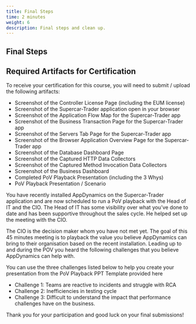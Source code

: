 ```yaml
---
title: Final Steps
time: 2 minutes
weight: 6
description: Final steps and clean up.
---
```


## Final Steps

## Required Artifacts for Certification

To receive your certification for this course, you will need to submit / upload the following artifacts:

- Screenshot of the Controller License Page (including the EUM license)
- Screenshot of the Supercar-Trader application open in your browser
- Screenshot of the Application Flow Map for the Supercar-Trader app
- Screenshot of the Business Transaction Page for the Supercar-Trader app
- Screenshot of the Servers Tab Page for the Supercar-Trader app
- Screenshot of the Browser Application Overview Page for the Supercar-Trader app
- Screenshot of the Database Dashboard Page
- Screenshot of the Captured HTTP Data Collectors
- Screenshot of the Captured Method Invocation Data Collectors
- Screenshot of the Business Dashboard
- Completed PoV Playback Presentation (including the 3 Whys)
- PoV Playback Presentation / Scenario

You have recently installed AppDynamics on the Supercar-Trader application and are now scheduled to run a PoV playback with the Head of IT and the CIO. The Head of IT has some visibility over what you’ve done to date and has been supportive throughout the sales cycle. He helped set up the meeting with the CIO.

The CIO is the decision maker whom you have not met yet. The goal of this 45 minutes meeting is to playback the value you believe AppDynamics can bring to their organisation based on the recent installation. Leading up to and during the POV you heard the following challenges that you believe AppDynamics can help with.

You can use the three challenges listed below to help you create your presentation from the PoV Playback PPT Template provided here

- Challenge 1: Teams are reactive to incidents and struggle with RCA
- Challenge 2: Inefficiencies in testing cycle
- Challenge 3: Difficult to understand the impact that performance challenges have on the business.

Thank you for your participation and good luck on your final submissions!